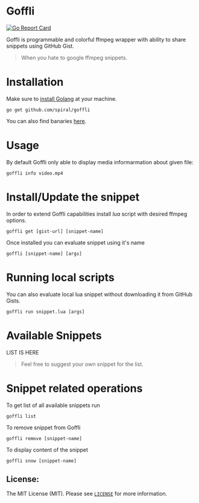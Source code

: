 Goffli
==========
[![Go Report Card](https://goreportcard.com/badge/github.com/spiral/goffli)](https://goreportcard.com/report/github.com/spiral/goffli)

Goffli is programmable and colorful ffmpeg wrapper with ability to share snippets using GitHub Gist.
> When you hate to google ffmpeg snippets.

# Installation
Make sure to [install Golang](https://golang.org/doc/install) at your machine.

```
go get github.com/spiral/goffli
```

You can also find banaries [here](https://github.com/spiral/goffli/releases).

# Usage
By default Goffli only able to display media informarmation about given file:

```
goffli info video.mp4
```

# Install/Update the snippet
In order to extend Goffli capabilities install *lua* script with desired ffmpeg options. 

```
goffli get [gist-url] [snippet-name]
```

Once installed you can evaluate snippet using it's name

```
goffli [snippet-name] [args]
```

# Running local scripts
You can also evaluate local lua snippet without downloading it from GitHub Gists.

```
goffli run snippet.lua [args]
```

# Available Snippets

LIST IS HERE

> Feel free to suggest your own snippet for the list.

# Snippet related operations
To get list of all available snippets run

```
goffli list
```

To remove snippet from Goffli

```
goffli remove [snippet-name]
```

To display content of the snippet

```
goffli snow [snippet-name]
```

License:
--------
The MIT License (MIT). Please see [`LICENSE`](./LICENSE) for more information.
